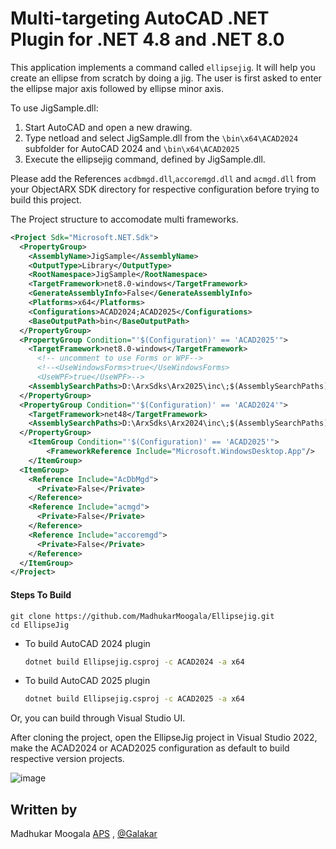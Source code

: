 # Multi-targeting AutoCAD .NET Plugin for .NET 4.8 and .NET 8.0

This application implements a command called `ellipsejig`. It will help you 
create an ellipse from scratch by doing a jig. The user is first asked to
enter the ellipse major axis followed by ellipse minor axis. 

To use JigSample.dll:

1. Start AutoCAD and open a new drawing.
2. Type netload and select JigSample.dll from the `\bin\x64\ACAD2024` subfolder for AutoCAD 2024 and `\bin\x64\ACAD2025`
3. Execute the ellipsejig command, defined by JigSample.dll.

Please add the References `acdbmgd.dll`,`accoremgd.dll` and `acmgd.dll` from your ObjectARX SDK  directory for respective configuration before trying to build this project.

The Project structure to accomodate multi frameworks.

```xml
<Project Sdk="Microsoft.NET.Sdk">
  <PropertyGroup>
    <AssemblyName>JigSample</AssemblyName>
    <OutputType>Library</OutputType>
    <RootNamespace>JigSample</RootNamespace>
    <TargetFramework>net8.0-windows</TargetFramework>
    <GenerateAssemblyInfo>False</GenerateAssemblyInfo>
	<Platforms>x64</Platforms>
    <Configurations>ACAD2024;ACAD2025</Configurations>
	<BaseOutputPath>bin</BaseOutputPath>    
  </PropertyGroup>
  <PropertyGroup Condition="'$(Configuration)' == 'ACAD2025'">
    <TargetFramework>net8.0-windows</TargetFramework>
      <!-- uncomment to use Forms or WPF-->
      <!--<UseWindowsForms>true</UseWindowsForms>
      <UseWPF>true</UseWPF>-->
	<AssemblySearchPaths>D:\ArxSdks\Arx2025\inc\;$(AssemblySearchPaths)</AssemblySearchPaths>	
  </PropertyGroup>
  <PropertyGroup Condition="'$(Configuration)' == 'ACAD2024'">
    <TargetFramework>net48</TargetFramework>
	<AssemblySearchPaths>D:\ArxSdks\Arx2024\inc\;$(AssemblySearchPaths)</AssemblySearchPaths>
  </PropertyGroup>
    <ItemGroup Condition="'$(Configuration)' == 'ACAD2025'">
        <FrameworkReference Include="Microsoft.WindowsDesktop.App"/>
    </ItemGroup>
  <ItemGroup>
    <Reference Include="AcDbMgd">
      <Private>False</Private>
    </Reference>
    <Reference Include="acmgd">
      <Private>False</Private>
    </Reference>
    <Reference Include="accoremgd">
      <Private>False</Private>
    </Reference>
  </ItemGroup>
</Project>
```

#### Steps To Build

```bashag-0-1i1mltncuag-1-1i1mltncu
git clone https://github.com/MadhukarMoogala/Ellipsejig.git
cd EllipseJig
```

- To build AutoCAD 2024 plugin
  
  ```bash
  dotnet build Ellipsejig.csproj -c ACAD2024 -a x64
  ```

- To build AutoCAD 2025 plugin
  
  ```bash
  dotnet build Ellipsejig.csproj -c ACAD2025 -a x64
  ```

Or, you can build through Visual Studio UI.

After cloning the project, open the EllipseJig project in Visual Studio 2022, make the ACAD2024 or ACAD2025 configuration as default to build respective version projects.


![image](https://github.com/MadhukarMoogala/Ellipsejig/assets/6602398/53f0d27d-0a3a-4b6d-a834-d69e6729c37f)


## Written by

Madhukar Moogala [APS](https://aps.autodesk.com) , [@Galakar](https://x.com/Galakar)
